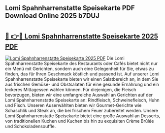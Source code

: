 ## Lomi Spahnharrenstatte Speisekarte PDF Download Online 2025 b7DUJ

# <h2><a href="http://gc7xtz.nevu.top/?p=Lomi+Spahnharrenstatte+Speisekarte">🔗 👉🔴 Lomi Spahnharrenstatte Speisekarte 2025 PDF</a></h2>

[![Lomi Spahnharrenstatte Speisekarte 2025 PDF](https://i.imgur.com/dBaPXMq.png)](http://gc7xtz.nevu.top/?p=Lomi+Spahnharrenstatte+Speisekarte)
Die Lomi Spahnharrenstatte Speisekarte des Restaurants oder Cafés bietet nicht nur ein Menü mit Gerichten, sondern auch eine Gelegenheit für Sie, etwas zu finden, das für Ihren Geschmack köstlich und passend ist. Auf unserer Lomi Spahnharrenstatte Speisekarte bieten wir einen Salatbereich an, in dem Sie aus frischen Gemüse- und Obstsalaten für eine gesunde Ernährung und ein leckeres Mittagessen wählen können. Für diejenigen, die Fleisch bevorzugen, bieten wir eine umfangreiche Auswahl an Gerichten auf der Lomi Spahnharrenstatte Speisekarte an: Rindfleisch, Schweinefleisch, Huhn und Fisch. Unseren Auserwählten bieten wir Gourmet-Gerichte wie Schaschlik und Steak an, die bei frischem Feuer zubereitet werden. Unsere Lomi Spahnharrenstatte Speisekarte bietet eine große Auswahl an Desserts, von traditionellen Kuchen und Kuchen bis hin zu exquisiten Crème Brûlée und Schokoladensouffle.
